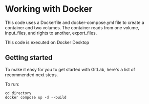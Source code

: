 # Working with Docker
This code uses a Dockerfile and docker-compose.yml file to create a container
and two volumes. The container reads from one volume, input_files, and rights 
to another, export_files.

This code is executed on Docker Desktop

## Getting started

To make it easy for you to get started with GitLab, here's a list of recommended 
next steps.

To run: 
```
cd directory
docker compose up -d --build
```